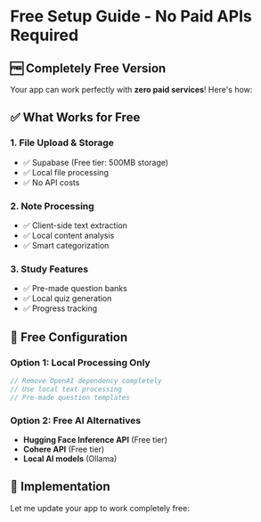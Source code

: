 # Free Setup Guide - No Paid APIs Required

## 🆓 Completely Free Version

Your app can work perfectly with **zero paid services**! Here's how:

## ✅ What Works for Free

### 1. **File Upload & Storage**
- ✅ Supabase (Free tier: 500MB storage)
- ✅ Local file processing
- ✅ No API costs

### 2. **Note Processing**
- ✅ Client-side text extraction
- ✅ Local content analysis
- ✅ Smart categorization

### 3. **Study Features**
- ✅ Pre-made question banks
- ✅ Local quiz generation
- ✅ Progress tracking

## 🔧 Free Configuration

### Option 1: Local Processing Only
```javascript
// Remove OpenAI dependency completely
// Use local text processing
// Pre-made question templates
```

### Option 2: Free AI Alternatives
- **Hugging Face Inference API** (Free tier)
- **Cohere API** (Free tier)
- **Local AI models** (Ollama)

## 🚀 Implementation

Let me update your app to work completely free:
